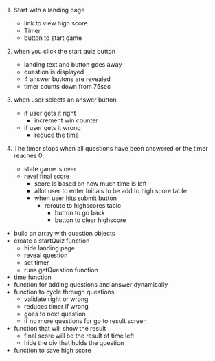 1. Start with a landing page
    * link to view high score
    * Timer
    * button to start game

2. when you click the start quiz button
    * landing text and button goes away
    * question is displayed 
    * 4 answer buttons are revealed
    * timer counts down from 75sec

3. when user selects an answer button
    * if user gets it right
        * increment win counter
    * if user gets it wrong 
        * reduce the time 

4. The timer stops when all questions have been answered or the timer reaches 0.
    * state game is over
    * revel final score
        * score is based on how much time is left
        * allot user to enter Initials to be add to high score table
        * when user hits submit button
            * reroute to highscores table
                * button to go back
                * button to clear highscore

<!-- notes -->
* build an array with question objects
* create a startQuiz function
    * hide landing page
    * reveal question 
    * set timer
    * runs getQuestion function
* time function
* function for adding questions and answer dynamically
* function to cycle through questions
    * validate right or wrong
    * reduces timer if wrong
    * goes to next question
    * if no more questions for go to result screen
* function that will show the result
    * final score will be the result of time left
    * hide the div that holds the question 
* function to save high score
    